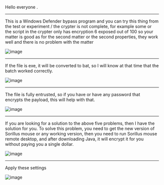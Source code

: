 Hello everyone . 

--------------------

This is a Windows Defender bypass program and you can try this thing from the test or experiment / the crypter is not complete, for example some or the script in the crypter only has encryption 6 exposed out of 100 so your matter is good as for the second matter or the second properties, they work well and there is no problem with the matter


![image](https://github.com/user-attachments/assets/82bc9247-a1f2-46cb-9c1e-542e8413413c)

-------------------

If the file is exe, it will be converted to bat, so I will know at that time that the batch worked correctly.

![image](https://github.com/user-attachments/assets/4b86dc1b-2e3a-4ad5-bf54-b2bf0fc2430e)

-------------------
The file is fully entrusted, so if you have or have any password that encrypts the payload, this will help with that.

![image](https://github.com/user-attachments/assets/08aaa35d-91bc-4531-b36e-5c731d85f660)

-------------------
If you are looking for a solution to the above five problems, then I have the solution for you. To solve this problem, you need to get the new version of Sorillus mouse or any working version, then you need to run Sorillus mouse remote desktop, and after downloading Java, it will encrypt it for you without paying you a single dollar.

![image](https://github.com/user-attachments/assets/bba64780-be6f-4cac-8f2e-e3e5994ef660)

-------------------
Apply these settings

![image](https://github.com/user-attachments/assets/e8f335d5-6d69-4faf-a8f2-ad665ad7cb7c)
